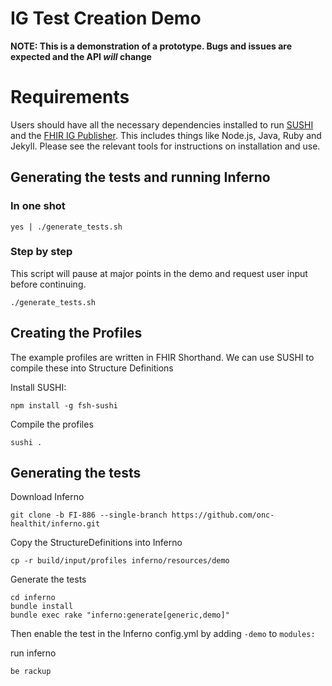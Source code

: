 # IG Test Creation Demo

**NOTE: This is a demonstration of a prototype.  Bugs and issues are expected and the API _will_ change**

# Requirements
Users should have all the necessary dependencies installed to run [SUSHI](https://github.com/FHIR/sushi) and the [FHIR IG Publisher](https://confluence.hl7.org/display/FHIR/IG+Publisher+Documentation).  This includes things like Node.js, Java, Ruby and Jekyll.  Please see the relevant tools for instructions on installation and use.

## Generating the tests and running Inferno


### In one shot

```shell
yes | ./generate_tests.sh
```

### Step by step

This script will pause at major points in the demo and request user input before continuing.

```shell
./generate_tests.sh
```

## Creating the Profiles

The example profiles are written in FHIR Shorthand.  We can use SUSHI to compile these into Structure Definitions

Install SUSHI:
```shell
npm install -g fsh-sushi
```

Compile the profiles

```shell
sushi .
```

## Generating the tests

Download Inferno

```shell
git clone -b FI-886 --single-branch https://github.com/onc-healthit/inferno.git
```

Copy the StructureDefinitions into Inferno

```shell
cp -r build/input/profiles inferno/resources/demo
```

Generate the tests

```shell
cd inferno
bundle install
bundle exec rake "inferno:generate[generic,demo]"
```

Then enable the test in the Inferno config.yml by adding `-demo` to `modules:`

run inferno

```shell
be rackup
```